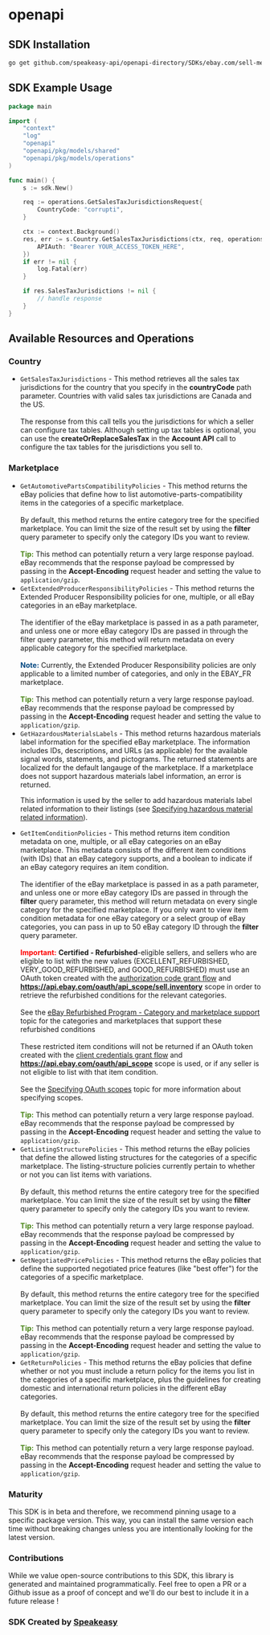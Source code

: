 # openapi

<!-- Start SDK Installation -->
## SDK Installation

```bash
go get github.com/speakeasy-api/openapi-directory/SDKs/ebay.com/sell-metadata/v1.6.0/go
```
<!-- End SDK Installation -->

## SDK Example Usage
<!-- Start SDK Example Usage -->
```go
package main

import (
    "context"
    "log"
    "openapi"
    "openapi/pkg/models/shared"
    "openapi/pkg/models/operations"
)

func main() {
    s := sdk.New()

    req := operations.GetSalesTaxJurisdictionsRequest{
        CountryCode: "corrupti",
    }

    ctx := context.Background()
    res, err := s.Country.GetSalesTaxJurisdictions(ctx, req, operations.GetSalesTaxJurisdictionsSecurity{
        APIAuth: "Bearer YOUR_ACCESS_TOKEN_HERE",
    })
    if err != nil {
        log.Fatal(err)
    }

    if res.SalesTaxJurisdictions != nil {
        // handle response
    }
}
```
<!-- End SDK Example Usage -->

<!-- Start SDK Available Operations -->
## Available Resources and Operations


### Country

* `GetSalesTaxJurisdictions` - This method retrieves all the sales tax jurisdictions for the country that you specify in the <b>countryCode</b> path parameter. Countries with valid sales tax jurisdictions are Canada and the US.  <br/><br/>The response from this call tells you the jurisdictions for which a seller can configure tax tables. Although setting up tax tables is optional, you can use the <b>createOrReplaceSalesTax</b> in the <b>Account API</b> call to configure the tax tables for the jurisdictions you sell to.

### Marketplace

* `GetAutomotivePartsCompatibilityPolicies` - This method returns the eBay policies that define how to list automotive-parts-compatibility items in the categories of a specific marketplace.  <br><br>By default, this method returns the entire category tree for the specified marketplace. You can limit the size of the result set by using the <b>filter</b> query parameter to specify only the category IDs you want to review.<br /><br /><span class="tablenote"><span style="color:#478415"><strong>Tip:</strong></span> This method can potentially return a very large response payload. eBay recommends that the response payload be compressed by passing in the <b>Accept-Encoding</b> request header and setting the value to <code>application/gzip</code>.</span>
* `GetExtendedProducerResponsibilityPolicies` - This method returns the Extended Producer Responsibility policies for one, multiple, or all eBay categories in an eBay marketplace.<br /><br />The identifier of the eBay marketplace is passed in as a path parameter, and unless one or more eBay category IDs are passed in through the filter query parameter, this method will return metadata on every applicable category for the specified marketplace.<br /><br /><span class="tablenote"><span style="color:#004680"><strong>Note:</strong></span> Currently, the Extended Producer Responsibility policies are only applicable to a limited number of categories, and only in the EBAY_FR marketplace.</span><br /><br /><span class="tablenote"><span style="color:#478415"><strong>Tip:</strong></span> This method can potentially return a very large response payload. eBay recommends that the response payload be compressed by passing in the <b>Accept-Encoding</b> request header and setting the value to <code>application/gzip</code>.</span>
* `GetHazardousMaterialsLabels` - This method returns hazardous materials label information for the specified eBay marketplace. The information includes IDs, descriptions, and URLs (as applicable) for the available signal words, statements, and pictograms. The returned statements are localized for the default langauge of the marketplace. If a marketplace does not support hazardous materials label information, an error is returned.<p>This information is used by the seller to add hazardous materials label related information to their listings (see <a href='/api-docs/sell/static/metadata/feature-regulatorhazmatcontainer.html'>Specifying hazardous material related information</a>).</p>
* `GetItemConditionPolicies` - This method returns item condition metadata on one, multiple, or all eBay categories on an eBay marketplace. This metadata consists of the different item conditions (with IDs) that an eBay category supports, and a boolean to indicate if an eBay category requires an item condition. <br><br>The identifier of the eBay marketplace is passed in as a path parameter, and unless one or more eBay category IDs are passed in through the <b>filter</b> query parameter, this method will return metadata on every single category for the specified marketplace. If you only want to view item condition metadata for one eBay category or a select group of eBay categories, you can pass in up to 50 eBay category ID through the <b>filter</b> query parameter.<br /><br /><span class="tablenote"><span style="color:#FF0000"><strong>Important:</strong></span> <b>Certified - Refurbished</b>-eligible sellers, and sellers who are eligible to list with the new values (EXCELLENT_REFURBISHED, VERY_GOOD_REFURBISHED, and GOOD_REFURBISHED) must use an OAuth token created with the <a href="/api-docs/static/oauth-authorization-code-grant.html" target="_blank">authorization code grant flow</a> and <b>https://api.ebay.com/oauth/api_scope/sell.inventory</b> scope in order to retrieve the refurbished conditions for the relevant categories.<br/><br/>See the <a href="/api-docs/sell/static/metadata/condition-id-values.html#Category " target="_blank">eBay Refurbished Program - Category and marketplace support</a> topic for the categories and marketplaces that support these refurbished conditions<br/><br/>These restricted item conditions will not be returned if an OAuth token created with the <a href="/api-docs/static/oauth-client-credentials-grant.html" target="_blank">client credentials grant flow</a> and <b>https://api.ebay.com/oauth/api_scope</b> scope is used, or if any seller is not eligible to list with that item condition. <br/><br/> See the <a href="/api-docs/static/oauth-scopes.html" target="_blank">Specifying OAuth scopes</a> topic for more information about specifying scopes.</span><br /><br /><span class="tablenote"><span style="color:#478415"><strong>Tip:</strong></span> This method can potentially return a very large response payload. eBay recommends that the response payload be compressed by passing in the <b>Accept-Encoding</b> request header and setting the value to <code>application/gzip</code>.</span>
* `GetListingStructurePolicies` - This method returns the eBay policies that define the allowed listing structures for the categories of a specific marketplace. The listing-structure policies currently pertain to whether or not you can list items with variations.  <br><br>By default, this method returns the entire category tree for the specified marketplace. You can limit the size of the result set by using the <b>filter</b> query parameter to specify only the category IDs you want to review.<br /><br /><span class="tablenote"><span style="color:#478415"><strong>Tip:</strong></span> This method can potentially return a very large response payload. eBay recommends that the response payload be compressed by passing in the <b>Accept-Encoding</b> request header and setting the value to <code>application/gzip</code>.</span>
* `GetNegotiatedPricePolicies` - This method returns the eBay policies that define the supported negotiated price features (like "best offer") for the categories of a specific marketplace.  <br><br>By default, this method returns the entire category tree for the specified marketplace. You can limit the size of the result set by using the <b>filter</b> query parameter to specify only the category IDs you want to review.<br /><br /><span class="tablenote"><span style="color:#478415"><strong>Tip:</strong></span> This method can potentially return a very large response payload. eBay recommends that the response payload be compressed by passing in the <b>Accept-Encoding</b> request header and setting the value to <code>application/gzip</code>.</span>
* `GetReturnPolicies` - This method returns the eBay policies that define whether or not you must include a return policy for the items you list in the categories of a specific marketplace, plus the guidelines for creating domestic and international return policies in the different eBay categories.  <br><br>By default, this method returns the entire category tree for the specified marketplace. You can limit the size of the result set by using the <b>filter</b> query parameter to specify only the category IDs you want to review.<br /><br /><span class="tablenote"><span style="color:#478415"><strong>Tip:</strong></span> This method can potentially return a very large response payload. eBay recommends that the response payload be compressed by passing in the <b>Accept-Encoding</b> request header and setting the value to <code>application/gzip</code>.</span>
<!-- End SDK Available Operations -->

### Maturity

This SDK is in beta and therefore, we recommend pinning usage to a specific package version.
This way, you can install the same version each time without breaking changes unless you are intentionally
looking for the latest version.

### Contributions

While we value open-source contributions to this SDK, this library is generated and maintained programmatically.
Feel free to open a PR or a Github issue as a proof of concept and we'll do our best to include it in a future release !

### SDK Created by [Speakeasy](https://docs.speakeasyapi.dev/docs/using-speakeasy/client-sdks)
